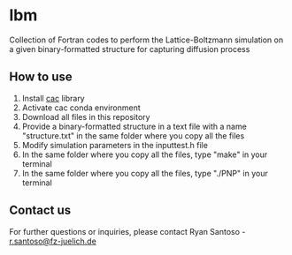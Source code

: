# lbm
Collection of Fortran codes to perform the Lattice-Boltzmann simulation on a given binary-formatted structure for capturing diffusion process

## How to use
1. Install [cac](https://github.com/FZJ-RT/cac.git) library
2. Activate cac conda environment
3. Download all files in this repository
4. Provide a binary-formatted structure in a text file with a name "structure.txt" in the same folder where you copy all the files
5. Modify simulation parameters in the inputtest.h file
6. In the same folder where you copy all the files, type "make" in your terminal
7. In the same folder where you copy all the files, type "./PNP" in your terminal

## Contact us
For further questions or inquiries, please contact Ryan Santoso - r.santoso@fz-juelich.de
